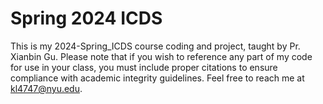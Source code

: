 # Spring 2024 ICDS
 
This is my 2024-Spring_ICDS course coding and project, taught by Pr. Xianbin Gu. Please note that if you wish to reference any part of my code for use in your class, you must include proper citations to ensure compliance with academic integrity guidelines. Feel free to reach me at kl4747@nyu.edu. 